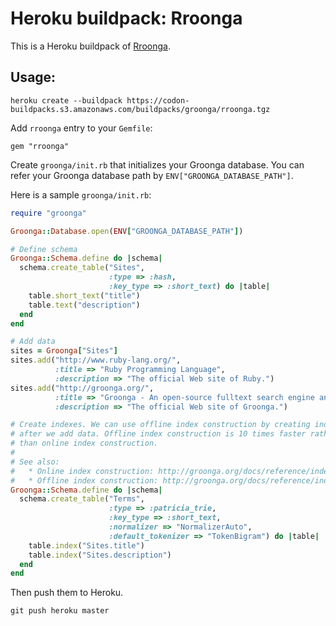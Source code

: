 # Heroku buildpack: Rroonga

This is a Heroku buildpack of [Rroonga](http://ranguba.org/#about-rroonga).

## Usage:

    heroku create --buildpack https://codon-buildpacks.s3.amazonaws.com/buildpacks/groonga/rroonga.tgz

Add `rroonga` entry to your `Gemfile`:

    gem "rroonga"

Create `groonga/init.rb` that initializes your Groonga database. You can refer your Groonga database path by `ENV["GROONGA_DATABASE_PATH"]`.

Here is a sample `groonga/init.rb`:

```ruby
require "groonga"

Groonga::Database.open(ENV["GROONGA_DATABASE_PATH"])

# Define schema
Groonga::Schema.define do |schema|
  schema.create_table("Sites",
                      :type => :hash,
                      :key_type => :short_text) do |table|
    table.short_text("title")
    table.text("description")
  end
end

# Add data
sites = Groonga["Sites"]
sites.add("http://www.ruby-lang.org/",
          :title => "Ruby Programming Language",
          :description => "The official Web site of Ruby.")
sites.add("http://groonga.org/",
          :title => "Groonga - An open-source fulltext search engine and column store",
          :description => "The official Web site of Groonga.")

# Create indexes. We can use offline index construction by creating indexes
# after we add data. Offline index construction is 10 times faster rather
# than online index construction.
#
# See also:
#   * Online index construction: http://groonga.org/docs/reference/indexing.html#online-index-construction
#   * Offline index construction: http://groonga.org/docs/reference/indexing.html#offline-index-construction
Groonga::Schema.define do |schema|
  schema.create_table("Terms",
                      :type => :patricia_trie,
                      :key_type => :short_text,
                      :normalizer => "NormalizerAuto",
                      :default_tokenizer => "TokenBigram") do |table|
    table.index("Sites.title")
    table.index("Sites.description")
  end
end
```

Then push them to Heroku.

    git push heroku master
